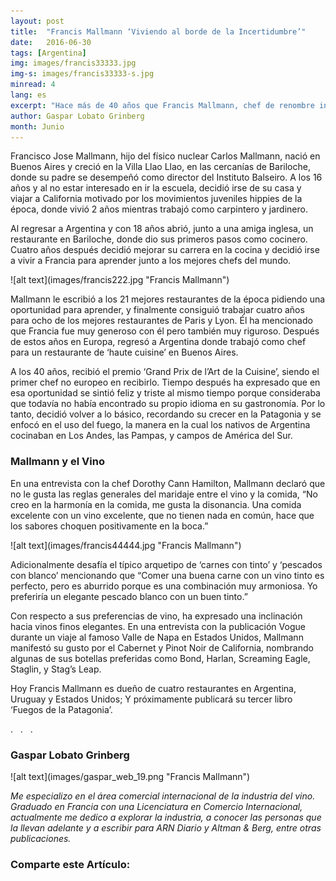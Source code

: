 ```yaml
---
layout: post
title:  "Francis Mallmann ‘Viviendo al borde de la Incertidumbre’"
date:   2016-06-30
tags: [Argentina]
img: images/francis33333.jpg
img-s: images/francis33333-s.jpg
minread: 4
lang: es
excerpt: "Hace más de 40 años que Francis Mallmann, chef de renombre internacional, abría su primer restaurante en Bariloche. Hoy es reconocido por muchos de sus colegas como el mejor chef argentino, y entre los mejores chefs del mundo." 
author: Gaspar Lobato Grinberg
month: Junio
---
```


<span class="dropcap">F</span>rancisco Jose Mallmann, hijo del físico nuclear Carlos Mallmann, nació en Buenos Aires y creció en la Villa Llao Llao, en las cercanías de Bariloche, donde su padre se desempeñó como director del Instituto Balseiro. A los 16 años y al no estar interesado en ir la escuela, decidió irse de su casa y viajar a California motivado por los movimientos juveniles hippies de la época, donde vivió 2 años mientras trabajó como carpintero y jardinero.

Al regresar a Argentina y con 18 años abrió, junto a una amiga inglesa, un restaurante en Bariloche, donde dio sus primeros pasos como cocinero. Cuatro años después decidió mejorar su carrera en la cocina y decidió irse a vivir a Francia para aprender junto a los mejores chefs del mundo.

<span class="imgleft">
![alt text](images/francis222.jpg "Francis Mallmann")
</span>

Mallmann le escribió a los 21 mejores restaurantes de la época pidiendo una oportunidad para aprender, y finalmente consiguió trabajar cuatro años para ocho de los mejores restaurantes de Paris y Lyon. Él ha mencionado que Francia fue muy generoso con él pero también muy riguroso. Después de estos años en Europa, regresó a Argentina donde trabajó como chef para un restaurante de ‘haute cuisine’ en Buenos Aires.

A los 40 años, recibió el premio ‘Grand Prix de l’Art de la Cuisine’, siendo el primer chef no europeo en recibirlo. Tiempo después ha expresado que en esa oportunidad se sintió feliz y triste al mismo tiempo porque consideraba que todavía no había encontrado su propio idioma en su gastronomía. Por lo tanto, decidió volver a lo básico, recordando su crecer en la Patagonia y se enfocó en el uso del fuego, la manera en la cual los nativos de Argentina cocinaban en Los Andes, las Pampas, y campos de América del Sur.

### Mallmann y el Vino

En una entrevista con la chef Dorothy Cann Hamilton, Mallmann declaró que no le gusta las reglas generales del maridaje entre el vino y la comida, “No creo en la harmonía en la comida, me gusta la disonancia. Una comida excelente con un vino excelente, que no tienen nada en común, hace que los sabores choquen positivamente en la boca.”

<span class="imgleft">
![alt text](images/francis44444.jpg "Francis Mallmann")
</span>

Adicionalmente desafía el típico arquetipo de ‘carnes con tinto’ y ‘pescados con blanco’ mencionando que “Comer una buena carne con un vino tinto es perfecto, pero es aburrido porque es una combinación muy armoniosa. Yo preferiría un elegante pescado blanco con un buen tinto.”

Con respecto a sus preferencias de vino, ha expresado una inclinación hacia vinos finos elegantes. En una entrevista con la publicación Vogue durante un viaje al famoso Valle de Napa en Estados Unidos, Mallmann manifestó su gusto por el Cabernet y Pinot Noir de California, nombrando algunas de sus botellas preferidas como Bond, Harlan, Screaming Eagle, Staglin, y Stag’s Leap.

Hoy Francis Mallmann es dueño de cuatro restaurantes en Argentina, Uruguay y Estados Unidos; Y próximamente publicará su tercer libro ‘Fuegos de la Patagonia’.

<div class="divider">.&nbsp;&nbsp;&nbsp;.&nbsp;&nbsp;&nbsp;.</div>

### Gaspar Lobato Grinberg

<span class="imgpp"> 
![alt text](images/gaspar_web_19.png "Francis Mallmann") 
</span>

*Me especializo en el área comercial internacional de la industria del vino. Graduado en Francia con una Licenciatura en Comercio Internacional, actualmente me dedico a explorar la industria, a conocer las personas que la llevan adelante y a escribir para ARN Diario y Altman & Berg, entre otras publicaciones.*

<h3>Comparte este Artículo:</h3>
<div class="addthis_inline_share_toolbox"></div>
<br>


